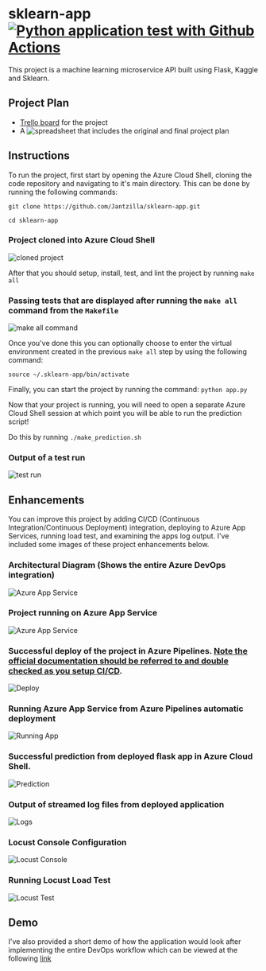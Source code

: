 # sklearn-app [![Python application test with Github Actions](https://github.com/Jantzilla/sklearn-app/actions/workflows/python-app.yml/badge.svg)](https://github.com/Jantzilla/sklearn-app/actions/workflows/python-app.yml)

This project is a machine learning microservice API built using Flask, Kaggle and Sklearn.

## Project Plan

* [Trello board](https://...) for the project
* A ![spreadsheet](/...) that includes the original and final project plan

## Instructions

To run the project, first start by opening the Azure Cloud Shell, cloning the code repository and navigating to it's main directory. This can be done by running the following commands:

`git clone https://github.com/Jantzilla/sklearn-app.git`

`cd sklearn-app`

### Project cloned into Azure Cloud Shell
![cloned project](/screenshots/ssh-git-clone.png)

After that you should setup, install, test, and lint the project by running `make all`

### Passing tests that are displayed after running the `make all` command from the `Makefile`
![make all command](/screenshots/make-all.png)

Once you've done this you can optionally choose to enter the virtual environment created in the previous `make all` step by using the following command:

`source ~/.sklearn-app/bin/activate`

Finally, you can start the project by running the command: `python app.py`

Now that your project is running, you will need to open a separate Azure Cloud Shell session at which point you will be able to run the prediction script! 

Do this by running  `./make_prediction.sh`

### Output of a test run
![test run](/screenshots/test-run.png)

## Enhancements

You can improve this project by adding CI/CD (Continuous Integration/Continuous Deployment) integration, deploying to Azure App Services, running load test, and examining the apps log output. I've included some images of these project enhancements below.

### Architectural Diagram (Shows the entire Azure DevOps integration)
![Azure App Service](/udacity-architecture-diagram.png)

### Project running on Azure App Service
![Azure App Service](/screenshots/azure-app-services.png)

### Successful deploy of the project in Azure Pipelines.  [Note the official documentation should be referred to and double checked as you setup CI/CD](https://docs.microsoft.com/en-us/azure/devops/pipelines/ecosystems/python-webapp?view=azure-devops).
![Deploy](/screenshots/azure-deploy.png)

### Running Azure App Service from Azure Pipelines automatic deployment
![Running App](/screenshots/running-azure-app.png)

### Successful prediction from deployed flask app in Azure Cloud Shell.
![Prediction](/screenshots/azure-app-services-prediction.png)

### Output of streamed log files from deployed application
![Logs](/screenshots/app-logs.png)

### Locust Console Configuration
![Locust Console](/screenshots/locust-console-start.png)

### Running Locust Load Test
![Locust Test](/screenshots/locust-load-test.png)

## Demo

I've also provided a short demo of how the application would look after implementing the entire DevOps workflow which can be viewed at the following [link](https://youtu.be/lzZCmYEWvMw)


